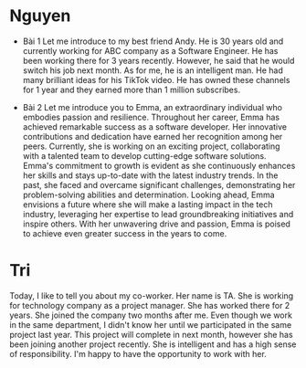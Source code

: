 # Nguyen
+ Bài 1
Let me introduce to my best friend Andy. He is 30 years old and currently working for ABC company as a Software Engineer. He has been working there for 3 years recently. However, he said that he would switch his job next month.
As for me, he is an intelligent man. He had many brilliant ideas for his TikTok video. He has owned these channels for 1 year and they earned more than 1 million subscribes.

+ Bài 2
Let me introduce you to Emma, an extraordinary individual who embodies passion and resilience. Throughout her career, Emma has achieved remarkable success as a software developer. Her innovative contributions and dedication have earned her recognition among her peers. Currently, she is working on an exciting project, collaborating with a talented team to develop cutting-edge software solutions. Emma's commitment to growth is evident as she continuously enhances her skills and stays up-to-date with the latest industry trends. In the past, she faced and overcame significant challenges, demonstrating her problem-solving abilities and determination. Looking ahead, Emma envisions a future where she will make a lasting impact in the tech industry, leveraging her expertise to lead groundbreaking initiatives and inspire others. With her unwavering drive and passion, Emma is poised to achieve even greater success in the years to come.

# Tri
Today, I like to tell you about my co-worker. Her name is TA. She is working for technology company as a project manager.  She has worked there for 2 years. She joined the company two months after me. Even though we work in the same department, I didn't know her until we participated in the same project last year.  This project will complete in next month, however she has been joining another project recently. She is intelligent and has a high sense of responsibility. I'm happy to have the opportunity to work with her.